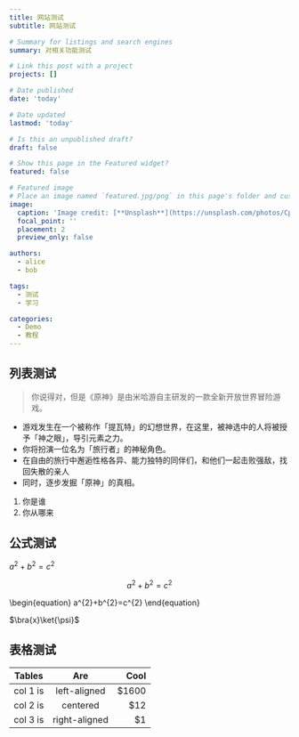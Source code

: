 ```yaml
---
title: 网站测试
subtitle: 网站测试

# Summary for listings and search engines
summary: 对相关功能测试

# Link this post with a project
projects: []

# Date published
date: 'today'

# Date updated
lastmod: 'today'

# Is this an unpublished draft?
draft: false

# Show this page in the Featured widget?
featured: false

# Featured image
# Place an image named `featured.jpg/png` in this page's folder and customize its options here.
image:
  caption: 'Image credit: [**Unsplash**](https://unsplash.com/photos/CpkOjOcXdUY)'
  focal_point: ''
  placement: 2
  preview_only: false

authors:
  - alice
  - bob

tags:
  - 测试
  - 学习

categories:
  - Demo
  - 教程
---
```

## 列表测试

> 你说得对，但是《原神》是由米哈游自主研发的一款全新开放世界冒险游戏。
- 游戏发生在一个被称作「提瓦特」的幻想世界，在这里，被神选中的人将被授予「神之眼」，导引元素之力。
- 你将扮演一位名为「旅行者」的神秘角色。
- 在自由的旅行中邂逅性格各异、能力独特的同伴们，和他们一起击败强敌，找回失散的亲人
- 同时，逐步发掘「原神」的真相。

1. 你是谁
2. 你从哪来

## 公式测试

$a^{2}+b^{2}=c^{2}$

$$a^{2}+b^{2}=c^{2}$$

\begin{equation}
  a^{2}+b^{2}=c^{2}
\end{equation}

$\bra{x}\ket{\psi}$


## 表格测试

| Tables   |      Are      |  Cool |
|----------|:-------------:|------:|
| col 1 is |  left-aligned | $1600 |
| col 2 is |    centered   |   $12 |
| col 3 is | right-aligned |    $1 |